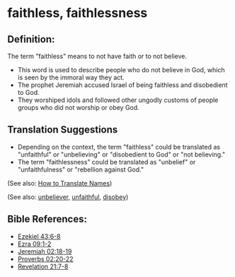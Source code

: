 # faithless, faithlessness #

## Definition: ##

The term "faithless" means to not have faith or to not believe. 

* This word is used to describe people who do not believe in God, which is seen by the immoral way they act.
* The prophet Jeremiah accused Israel of being faithless and disobedient to God.
* They worshiped idols and followed other ungodly customs of people groups who did not worship or obey God.

## Translation Suggestions ##

* Depending on the context, the term "faithless" could be translated as "unfaithful" or "unbelieving" or "disobedient to God" or "not believing."
* The term "faithlessness" could be translated as "unbelief" or "unfaithfulness" or "rebellion against God."

(See also: [How to Translate Names](https://git.door43.org/Door43/en-ta-translate-vol1/src/master/content/translate_names.md))

(See also: [unbeliever](../kt/unbeliever.md), [unfaithful](../kt/unfaithful.md), [disobey](../other/disobey.md))

## Bible References: ##

* [Ezekiel 43:6-8](https://door43.org/en/bible/notes/ezk/43/06)
* [Ezra 09:1-2](https://door43.org/en/bible/notes/ezr/09/01)
* [Jeremiah 02:18-19](https://door43.org/en/bible/notes/jer/02/18)
* [Proverbs 02:20-22](https://door43.org/en/bible/notes/pro/02/20)
* [Revelation 21:7-8](https://door43.org/en/bible/notes/rev/21/07)

